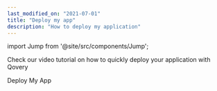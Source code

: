 ```yaml
---
last_modified_on: "2021-07-01"
title: "Deploy my app"
description: "How to deploy my application"
---
```


import Jump from '@site/src/components/Jump';

Check our video tutorial on how to quickly deploy your application with Qovery

<Jump to="/guides/getting-started/deploy-your-first-application">Deploy My App</Jump>



